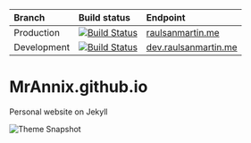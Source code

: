| Branch      | Build status                                                                                                                                   | Endpoint                                                                      |
|:------------|:-----------------------------------------------------------------------------------------------------------------------------------------------|:------------------------------------------------------------------------------|
| Production  | [![Build Status](https://app.travis-ci.com/MrAnnix/MrAnnix.github.io.svg?branch=master)](https://app.travis-ci.com/MrAnnix/MrAnnix.github.io)  | [raulsanmartin.me](https://raulsanmartin.me/ "MrAnnix’s website")             |
| Development | [![Build Status](https://app.travis-ci.com/MrAnnix/MrAnnix.github.io.svg?branch=develop)](https://app.travis-ci.com/MrAnnix/MrAnnix.github.io) | [dev.raulsanmartin.me](https://dev.raulsanmartin.me/ "MrAnnix’s dev website") |
# MrAnnix.github.io
Personal website on Jekyll

![Theme Snapshot](https://raulsanmartin.me/assets/images/snapshot.png "Snapshot")

